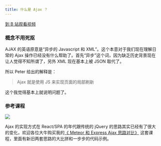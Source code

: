 ```yaml
---
title: 什么是 Ajax ？
---
```


[到 B 站观看视频](https://www.bilibili.com/video/BV12p4y1X7LA/)

### 概念不用死抠

AJAX 的英语原意是“异步的 Javascript 和 XML”。这个本意对于我们现在理解日常的 Ajax 操作已经没有什么帮助了。首先“异步”这个词，因为缺乏历史背景现在让人觉得不知所谓了，另外 XML 现在基本上被 JSON 取代了。

所以 Peter 给出的解释是：

> Ajax 就是使用 JS 来实现页面的局部刷新

这个我觉得基本上就说明问题了。

### 参考课程

![](http://7xrsqb.com1.z0.glb.clouddn.com/197-ajax.png)

Ajax 的实现方式在 React/SPA 的年代跟传统的 jQuery 的思路其实已经有了很大的变化，欢迎各位大牛购买我的[《 Meteor 和 Express Ajax 思路对比》](http://haoqicat.com/meteor-express-ajax) 这套课程，里面有新旧两套思路的大比拼和一步步的代码示例。

